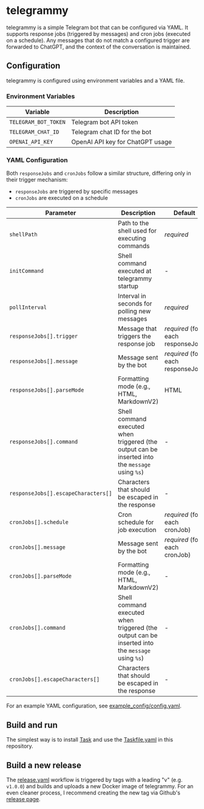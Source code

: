 # telegrammy

telegrammy is a simple Telegram bot that can be configured via YAML. It supports
response jobs (triggered by messages) and cron jobs (executed on a schedule).
Any messages that do not match a configured trigger are forwarded to ChatGPT,
and the context of the conversation is maintained.

## Configuration

telegrammy is configured using environment variables and a YAML file.

### Environment Variables

| Variable             | Description                      |
| -------------------- | -------------------------------- |
| `TELEGRAM_BOT_TOKEN` | Telegram bot API token           |
| `TELEGRAM_CHAT_ID`   | Telegram chat ID for the bot     |
| `OPENAI_API_KEY`     | OpenAI API key for ChatGPT usage |

### YAML Configuration

Both `responseJobs` and `cronJobs` follow a similar structure, differing only in
their trigger mechanism:

- `responseJobs` are triggered by specific messages
- `cronJobs` are executed on a schedule

| Parameter                           | Description                                                                                      | Default                           |
| ----------------------------------- | ------------------------------------------------------------------------------------------------ | --------------------------------- |
| `shellPath`                         | Path to the shell used for executing commands                                                    | _required_                        |
| `initCommand`                       | Shell command executed at telegrammy startup                                                     | -                                 |
| `pollInterval`                      | Interval in seconds for polling new messages                                                     | _required_                        |
| `responseJobs[].trigger`            | Message that triggers the response job                                                           | _required_ (for each responseJob) |
| `responseJobs[].message`            | Message sent by the bot                                                                          | _required_ (for each responseJob) |
| `responseJobs[].parseMode`          | Formatting mode (e.g., HTML, MarkdownV2)                                                         | HTML                              |
| `responseJobs[].command`            | Shell command executed when triggered (the output can be inserted into the `message` using `%s`) | -                                 |
| `responseJobs[].escapeCharacters[]` | Characters that should be escaped in the response                                                | -                                 |
| `cronJobs[].schedule`               | Cron schedule for job execution                                                                  | _required_ (for each cronJob)     |
| `cronJobs[].message`                | Message sent by the bot                                                                          | _required_ (for each cronJob)     |
| `cronJobs[].parseMode`              | Formatting mode (e.g., HTML, MarkdownV2)                                                         | -                                 |
| `cronJobs[].command`                | Shell command executed when triggered (the output can be inserted into the `message` using `%s`) | -                                 |
| `cronJobs[].escapeCharacters[]`     | Characters that should be escaped in the response                                                | -                                 |

For an example YAML configuration, see [example_config/config.yaml](./example_config/config.yaml).

## Build and run

The simplest way is to install [Task](https://taskfile.dev/) and use the [Taskfile.yaml](./Taskfile.yaml)
in this repository.

## Build a new release

The [release.yaml](./.github/workflows/release.yaml) workflow is triggered by
tags with a leading "v" (e.g. `v1.0.0`) and builds and uploads a new Docker image
of telegrammy. For an even cleaner process, I recommend creating the new tag via
Github's [release page](https://github.com/kymzky/telegrammy/releases/new).
